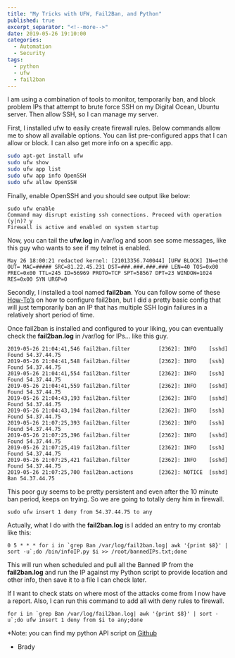 ```yaml
---
title: "My Tricks with UFW, Fail2Ban, and Python"
published: true
excerpt_separator: "<!--more-->"
date: 2019-05-26 19:10:00
categories: 
  - Automation
  - Security
tags:
  - python
  - ufw
  - fail2ban
---
```


I am using a combination of tools to monitor, temporarily ban, and block problem IPs that attempt to brute force SSH on my Digital Ocean, Ubuntu server. Then allow SSH, so I can manage my server.

First, I installed ufw to easily create firewall rules. Below commands allow me to show all available options. You can list pre-configured apps that I can allow or block. I can also get more info on a specific app.
<!--more-->

```bash
sudo apt-get install ufw
sudo ufw show
sudo ufw app list
sudo ufw app info OpenSSH
sudo ufw allow OpenSSH
```

Finally, enable OpenSSH and you should see output like below:

```
sudo ufw enable
Command may disrupt existing ssh connections. Proceed with operation (y|n)? y
Firewall is active and enabled on system startup
```

Now, you can tail the **ufw.log** in /var/log and soon see some messages, like this guy who wants to see if my telnet is enabled.

```
May 26 18:00:21 redacted kernel: [21013356.740044] [UFW BLOCK] IN=eth0 OUT= MAC=##### SRC=81.22.45.231 DST=###.###.###.### LEN=40 TOS=0x00 PREC=0x00 TTL=245 ID=56969 PROTO=TCP SPT=58567 DPT=23 WINDOW=1024 RES=0x00 SYN URGP=0
```

Secondly, I installed a tool named **fail2ban**. You can follow some of these [How-To’s](https://duckduckgo.com/?q=configure+fail2ban+ubuntu+vps&t=canonical&ia=web) on how to configure fail2ban, but I did a pretty basic config that will just temporarily ban an IP that has multiple SSH login failures in a relatively short period of time.

Once fail2ban is installed and configured to your liking, you can eventually check the **fail2ban.log** in /var/log for IPs… like this guy.

```
2019-05-26 21:04:41,546 fail2ban.filter         [2362]: INFO    [sshd] Found 54.37.44.75
2019-05-26 21:04:41,548 fail2ban.filter         [2362]: INFO    [ssh] Found 54.37.44.75
2019-05-26 21:04:41,554 fail2ban.filter         [2362]: INFO    [ssh] Found 54.37.44.75
2019-05-26 21:04:41,559 fail2ban.filter         [2362]: INFO    [sshd] Found 54.37.44.75
2019-05-26 21:04:43,193 fail2ban.filter         [2362]: INFO    [sshd] Found 54.37.44.75
2019-05-26 21:04:43,194 fail2ban.filter         [2362]: INFO    [ssh] Found 54.37.44.75
2019-05-26 21:07:25,393 fail2ban.filter         [2362]: INFO    [ssh] Found 54.37.44.75
2019-05-26 21:07:25,396 fail2ban.filter         [2362]: INFO    [sshd] Found 54.37.44.75
2019-05-26 21:07:25,419 fail2ban.filter         [2362]: INFO    [ssh] Found 54.37.44.75
2019-05-26 21:07:25,421 fail2ban.filter         [2362]: INFO    [sshd] Found 54.37.44.75
2019-05-26 21:07:25,700 fail2ban.actions        [2362]: NOTICE  [sshd] Ban 54.37.44.75
```

This poor guy seems to be pretty persistent and even after the 10 minute ban period, keeps on trying. So we are going to totally deny him in firewall.

```
sudo ufw insert 1 deny from 54.37.44.75 to any
```

Actually, what I do with the **fail2ban.log** is I added an entry to my crontab like this:

```
0 5 * * * for i in `grep Ban /var/log/fail2ban.log| awk '{print $8}' | sort -u`;do /bin/infoIP.py $i >> /root/bannedIPs.txt;done
```

This will run when scheduled and pull all the Banned IP from the **fail2ban.log** and run the IP against my Python script to provide location and other info, then save it to a file I can check later.

If I want to check stats on where most of the attacks come from I now have a report. Also, I can run this command to add all with deny rules to firewall.

```
for i in `grep Ban /var/log/fail2ban.log| awk '{print $8}' | sort -u`;do ufw insert 1 deny from $i to any;done
```

*Note: you can find my python API script on [Github](https://github.com/r3dact3d/pythonAPIs)



- Brady